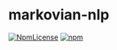 # markovian-nlp
[![NpmLicense](https://img.shields.io/npm/l/markovian-nlp.svg)](LICENSE)
[![npm](https://img.shields.io/npm/v/markovian-nlp.svg)](https://www.npmjs.com/package/markovian-nlp)

